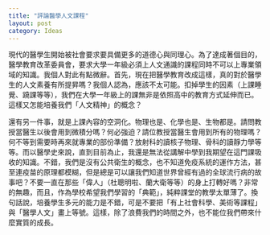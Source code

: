 ```yaml
---
title: "評論醫學人文課程"
layout: post
category: Ideas
---
```


現代的醫學生開始被社會要求要具備更多的道德心與同理心。為了達成著個目的，醫學教育改革委員會，要求大學一年級必須上人文通識的課程同時不可以上專業領域的知識。我個人對此有點微辭。首先，現在把醫學教育改成這樣，真的對於醫學生的人文素養有所提昇嗎？我個人認為，應該不太可能。扣掉學生的因素（上課睡覺、蹺課等等），我們在大學一年級上的課無非是依照高中的教育方式延伸而已。這樣又怎能培養我們「人文精神」的概念？

還有另一件事，就是上課內容的空洞化。物理也是、化學也是、生物都是。請問教授當醫生以後會用到微積分嗎？何必強迫？請位教授當醫生會用到所有的物理嗎？何不等到需要時再來就專業的部份準備？放射科的讀核子物理、骨科的讀靜力學等等。而以醫學史來說，直到目前為止，我還是無法從講解中學到我期望在這門課吸收的知識。不錯，我們是沒有公共衛生的概念，也不知道免疫系統的運作方法，甚至連疫苗的原理都模糊，但是總是可以讓我們知道世界曾經有過的全球流行病的故事吧？不要一直在那些「偉人」（杜聰明啦、蘭大衛等等）的身上打轉好嗎？非常的無趣，而且，作為學校希望我們學習的「典範」，純粹課堂的教學太單薄了。換句話說，培養學生多元的能力是不錯，可是不要把「有上社會科學、美術等課程」與「醫學人文」畫上等號。這樣，除了浪費我們的時間之外，也不能位我們帶來什麼實質的成長。
